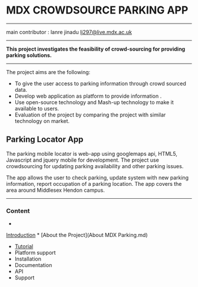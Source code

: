 # MDX CROWDSOURCE PARKING APP


---
main contributor : lanre jinadu
lj297@live.mdx.ac.uk



---





**This project investigates the feasibility of crowd-sourcing for providing parking solutions.**



---


The project aims are the following:

* To give the user access to parking information through crowd sourced data.
* Develop web application as platform to provide information .
* Use open-source technology and Mash-up technology to make it available to users.
* Evaluation of the project by comparing the project with similar technology on market.



## Parking Locator App

The parking mobile locator is web-app using googlemaps api, HTML5, Javascript and jquery mobile for development. The project use crowdsourcing for updating parking availability and other parking issues.

The app allows the user to check parking, update system with new parking information, report occupation of a parking location.
The app covers the area around Middlesex Hendon campus.


---



### Content





* 
[ Introduction](Introduction.md)
* 
[About the Project](About MDX Parking.md)
* [Tutorial](Tutorial.md)
* Platform support
* Installation
* Documentation
* API
* Support

